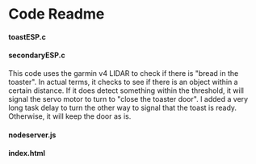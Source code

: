 # Code Readme

#### toastESP.c

#### secondaryESP.c

This code uses the garmin v4 LIDAR to check if there is "bread in the toaster". In actual terms, it checks to see if there is an object within
a certain distance. If it does detect something within the threshold, it will signal the servo motor to turn to "close the toaster door". I added a very long task delay to turn the other way to signal that the toast is ready. Otherwise, it will keep the door as is.

#### nodeserver.js

#### index.html
